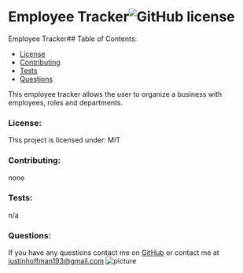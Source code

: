 # Employee Tracker![GitHub license](https://img.shields.io/github/license/Naereen/StrapDown.js.svg)
 Employee Tracker## Table of Contents:
* [License](#license)
* [Contributing](#contributing)
* [Tests](#tests)
* [Questions](#questions)

This employee tracker allows the user to organize a business with employees, roles and departments. 

### License:
This project is licensed under:
MIT
### Contributing:
none
### Tests:
n/a
### Questions:
If you have any questions contact me on [GitHub](https://github.com/shiromajh) or contact 
me at justinhoffman193@gmail.com
![picture](https://github.com/shiromajh.png?size=80)
